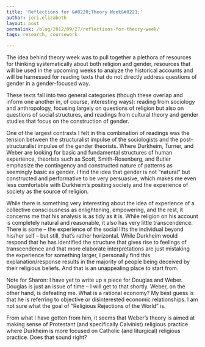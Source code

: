 ```yaml
---
title: 'Reflections for &#8220;Theory Week&#8221;'
author: jeri.elizabeth
layout: post
permalink: /blog/2012/09/27/reflections-for-theory-week/
tags: research, coursework

---
```

The idea behind theory week was to pull together a plethora of resources for thinking systematically about both religion and gender, resources that will be used in the upcoming weeks to analyze the historical accounts and will be harnessed for reading texts that do not directly address questions of gender in a gender-focused way.

These texts fall into two general categories (though these overlap and inform one another in, of course, interesting ways): reading from sociology and anthropology, focusing largely on questions of religion but also on questions of social structures, and readings from cultural theory and gender studies that focus on the construction of gender.

One of the largest contrasts I felt in this combination of readings was the tension between the structuralist impulse of the sociologists and the post-structuralist impulse of the gender theorists. Where Durkheim, Turner, and Weber are looking for basic and fundamental structures of human experience, theorists such as Scott, Smith-Rosenberg, and Butler emphasize the contingency and constructed nature of patterns as seemingly basic as gender. I find the idea that gender is not &#8220;natural&#8221; but constructed and performative to be very persuasive, which makes me even less comfortable with Durkheim&#8217;s positing society and the experience of society as the source of religion.

While there is something very interesting about the idea of experience of a collective consciousness as enlightening, empowering, and the rest, it concerns me that his analysis is as tidy as it is. While religion on his account is completely natural and reasonable, it also has very little transcendence. There is some &#8211; the experience of the social lifts the individual beyond his/her self &#8211; but still, that&#8217;s rather horizontal. While Durkheim would respond that he has identified the structure that gives rise to feelings of transcendence and that more elaborate interpretations are just mistaking the experience for something larger, I personally find this explanation/response results in the majority of people being deceived by their religious beliefs. And that is an unappealing place to start from.

Note for Sharon: I have yet to write up a piece for Douglas and Weber. Douglas is just an issue of time &#8211; I will get to that shortly. Weber, on the other hand, is defeating me. What is a rational economy? My best guess is that he is referring to objective or disinterested economic relationships. I am not sure what the goal of &#8220;Religious Rejections of the World&#8221; is.

From what I have gotten from him, it seems that Weber&#8217;s theory is aimed at making sense of Protestant (and specifically Calvinist) religious practice where Durkheim is more focused on Catholic (and liturgical) religious practice. Does that sound right?